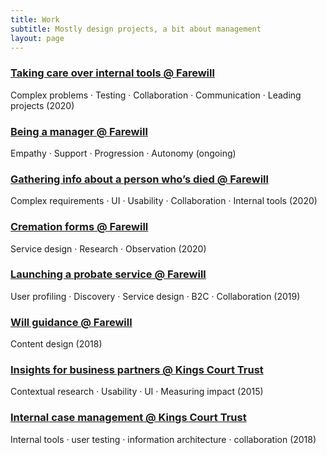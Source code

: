 ```yaml
---
title: Work
subtitle: Mostly design projects, a bit about management
layout: page
---
```


### [Taking care over internal tools @ Farewill](/portfolio/taking-care-internal-tools-farewill)
Complex problems · Testing · Collaboration · Communication · Leading projects (2020)

### [Being a manager @ Farewill](/portfolio/being-a-manager)
Empathy · Support · Progression · Autonomy (ongoing)

### [Gathering info about a person who’s died @ Farewill](/portfolio/gathering-info-person-died-farewill)
Complex requirements · UI · Usability · Collaboration · Internal tools (2020)

### [Cremation forms @ Farewill](/portfolio/cremation-forms-farewill)
Service design · Research · Observation (2020)

### [Launching a probate service @ Farewill](/portfolio/launching-probate-service-farewill)
User profiling · Discovery · Service design · B2C · Collaboration (2019)

### [Will guidance @ Farewill](/portfolio/will-guidance-farewill)
Content design (2018)

### [Insights for business partners @ Kings Court Trust](/portfolio/insights-business-partners-kct)
Contextual research · Usability · UI · Measuring impact (2015)

### [Internal case management @ Kings Court Trust](/portfolio/internal-case-management-kct)
Internal tools · user testing · information architecture · collaboration (2018) 